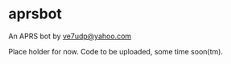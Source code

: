 # aprsbot
An APRS bot by ve7udp@yahoo.com

Place holder for now.  Code to be uploaded, some time soon(tm).


